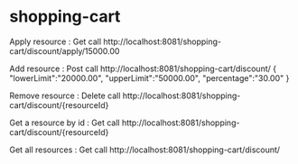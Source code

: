 # shopping-cart
Apply resource : Get call
http://localhost:8081/shopping-cart/discount/apply/15000.00


Add resource : Post call
http://localhost:8081/shopping-cart/discount/
{
	"lowerLimit":"20000.00",
	"upperLimit":"50000.00",
	"percentage":"30.00"
}

Remove resource : Delete call
http://localhost:8081/shopping-cart/discount/{resourceId}

Get a resource by id : Get call
http://localhost:8081/shopping-cart/discount/{resourceId}

Get all resources : Get call
http://localhost:8081/shopping-cart/discount/
